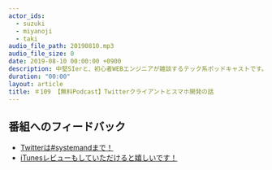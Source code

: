 ```yaml
---
actor_ids:
  - suzuki
  - miyanoji
  - taki
audio_file_path: 20190810.mp3
audio_file_size: 0
date: 2019-08-10 00:00:00 +0900
description: 中堅SIerと、初心者WEBエンジニアが雑談するテック系ポッドキャストです。
duration: "00:00"
layout: article
title: ＃109 【無料Podcast】Twitterクライアントとスマホ開発の話
---
```

## 番組へのフィードバック
* [Twitterは#systemandまで！](https://twitter.com/search?q=%23systemand)
* [iTunesレビューもしていただけると嬉しいです！](https://itunes.apple.com/jp/podcast/systemand-online/id1205168408?mt=2)

